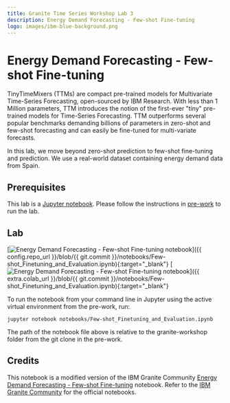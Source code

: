 ```yaml
---
title: Granite Time Series Workshop Lab 3
description: Energy Demand Forecasting - Few-shot Fine-tuning
logo: images/ibm-blue-background.png
---
```


# Energy Demand Forecasting - Few-shot Fine-tuning

TinyTimeMixers (TTMs) are compact pre-trained models for Multivariate Time-Series Forecasting, open-sourced by IBM Research. With less than 1 Million parameters, TTM introduces the notion of the first-ever "tiny" pre-trained models for Time-Series Forecasting. TTM outperforms several popular benchmarks demanding billions of parameters in zero-shot and few-shot forecasting and can easily be fine-tuned for multi-variate forecasts.

In this lab, we move beyond zero-shot prediction to few-shot fine-tuning and prediction. We use a real-world dataset containing energy demand data from Spain.

## Prerequisites

This lab is a [Jupyter notebook](https://jupyter.org/). Please follow the instructions in [pre-work](https://ibm-granite-community.github.io/granite-timeseries-workshop/pre-work/) to run the lab.

## Lab

[![Energy Demand Forecasting - Few-shot Fine-tuning notebook](https://badgen.net/badge/icon/github?icon=github&label=View%20on "View on GitHub")]({{ config.repo_url }}/blob/{{ git.commit }}/notebooks/Few-shot_Finetuning_and_Evaluation.ipynb){:target="_blank"}
[![Energy Demand Forecasting - Few-shot Fine-tuning notebook](https://colab.research.google.com/assets/colab-badge.svg "Open In Colab")]({{ extra.colab_url }}/blob/{{ git.commit }}/notebooks/Few-shot_Finetuning_and_Evaluation.ipynb){:target="_blank"}

To run the notebook from your command line in Jupyter using the active virtual environment from the pre-work, run:

```shell
jupyter notebook notebooks/Few-shot_Finetuning_and_Evaluation.ipynb
```

The path of the notebook file above is relative to the granite-workshop folder from the git clone in the pre-work.

## Credits

This notebook is a modified version of the IBM Granite Community [Energy Demand Forecasting - Few-shot Fine-tuning](https://github.com/ibm-granite-community/granite-timeseries-cookbook/blob/main/recipes/Time_Series/Few-shot_Finetuning_and_Evaluation.ipynb) notebook. Refer to the [IBM Granite Community](https://github.com/ibm-granite-community) for the official notebooks.
